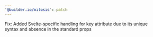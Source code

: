 ```yaml
---
'@builder.io/mitosis': patch
---
```


Fix: Added Svelte-specific handling for key attribute due to its unique syntax and absence in the standard props
